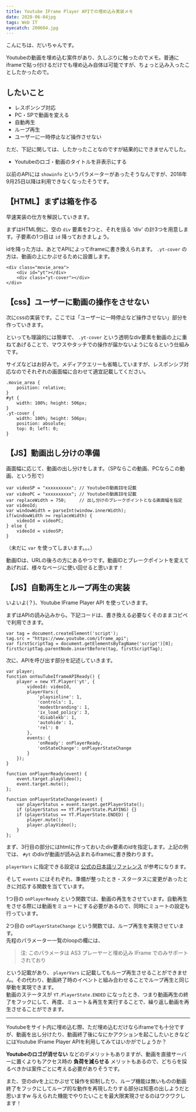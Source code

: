 ```yaml
---
title: Youtube IFrame Player APIでの埋め込み実装メモ
date: 2020-06-04jpg
tags: Web IT
eyecatch: 200604.jpg
---
```


こんにちは、だいちゃんです。

Youtubeの動画を埋め込む案件があり、久しぶりに触ったのでメモ。普通にiframeで貼っ付けるだけでも埋め込み自体は可能ですが、ちょっと込み入ったことしたかったので。

## したいこと

* レスポンシブ対応
* PC・SPで動画を変える
* 自動再生
* ループ再生
* ユーザーに一時停止など操作させない

ただ、下記に関しては、したかったことなのですが結果的にできませんでした。

* Youtubeのロゴ・動画のタイトルを非表示にする

以前のAPIには `showinfo` というパラメーターがあったそうなんですが、2018年9月25日以降は利用できなくなったそうです。

## 【HTML】まずは箱を作る

早速実装の仕方を解説していきます。

まずはHTML側に、空の `div` 要素を2つと、それを括る 'div' の計3つを用意します。子要素の1つ目は `id` 降っておきましょう。

idを降った方は、あとでAPIによってiframeに書き換えられます。 `.yt-cover` の方は、動画の上にかぶせるために設置します。

```
<div class="movie_area">
	<div id="yt"></div>
	<div class="yt-cover"></div>
</div>
```

## 【css】ユーザーに動画の操作をさせない

次にcssの実装です。ここでは「ユーザーに一時停止など操作させない」部分を作っていきます。

といっても理論的には簡単で、 `.yt-cover` という透明なdiv要素を動画の上に重ねてあげることで、マウスやタッチでの操作が届かないようになるという仕組みです。

サイズなどはお好みで。メディアクエリーも省略していますが、レスポンシブ対応なのでそれぞれの画面幅に合わせて適宜記載してください。

```
.movie_area {
	position: relative;
}
#yt {
	width: 100%; height: 506px;
}
.yt-cover {
	width: 100%; height: 506px;
	position: absolute;
	top: 0; left: 0;
}
```

## 【JS】動画出し分けの準備

画面幅に応じて、動画の出し分けをします。（SPならこの動画、PCならこの動画、という形で）

```
var videoSP = "xxxxxxxxxx"; // Youtubeの動画IDを記載
var videoPC = "xxxxxxxxxx"; // Youtubeの動画IDを記載
var replaceWidth = 750; 	// 出し分けのブレークポイントとなる画面幅を指定
var videoId;
var windowWidth = parseInt(window.innerWidth);
if(windowWidth >= replaceWidth) {
    videoId = videoPC;
} else {
    videoId = videoSP;
}
```

（未だに `var` を使ってしまいます。。。）

動画IDは、URLの後ろの方にあるやつです。動画IDとブレークポイントを変えてあげれば、様々なページに使い回せると思います！

## 【JS】自動再生とループ再生の実装

いよいよ(？)、Youtube IFrame Player API を使っていきます。

まずはAPIの読み込みから。下記コードは、書き換える必要なくそのままコピペで利用できます。

```
var tag = document.createElement('script');
tag.src = "https://www.youtube.com/iframe_api";
var firstScriptTag = document.getElementsByTagName('script')[0];
firstScriptTag.parentNode.insertBefore(tag, firstScriptTag);
```

次に、APIを呼び出す部分を記述していきます。

```
var player;
function onYouTubeIframeAPIReady() {
    player = new YT.Player('yt', {
        videoId: videoId,
        playerVars:{
            'playsinline': 1,
            'controls': 1,
            'modestbranding': 1,
            'iv_load_policy': 3,
            'disablekb': 1,
            'autohide': 1,
            'rel': 0
        },
        events: {
			'onReady': onPlayerReady,
			'onStateChange': onPlayerStateChange
        }
    });
}

function onPlayerReady(event) {
    event.target.playVideo();
    event.target.mute();
};

function onPlayerStateChange(event) {
    var playerStatus = event.target.getPlayerState();
    if (playerStatus == YT.PlayerState.PLAYING) {}
    if (playerStatus == YT.PlayerState.ENDED) {
        player.mute();
        player.playVideo();
    }
};
```

まず、3行目の部分にはhtmlに作っておいたdiv要素のidを指定します。上記の例では、 `#yt` のdivが動画が読み込まれるiframeに書き換わります。

`playerVars` に指定できる設定は [公式の日本語リファレンス](https://developers.google.com/youtube/player_parameters?hl=ja) が参考になります。

そして `events` にはそれぞれ、準備が整ったとき・スタータスに変更があったときに対応する関数を当てています。

1つ目の `onPlayerReady` という関数では、動画の再生をさせています。自動再生をさせる際には動画をミュートにする必要があるので、同時にミュートの設定も行っています。

2つ目の `onPlayerStateChange` という関数では、ループ再生を実現させています。    
先程のパラメーター一覧のloopの欄には、

> 注: このパラメータは AS3 プレーヤーと埋め込み IFrame でのみサポートされており

という記載があり、 `playerVars` に記載してもループ再生させることができません。その代わり、動画終了時のイベントと組み合わせることでループ再生と同じ挙動を実現できます。    
動画のステータスが `YT.PlayerState.ENDED` になったとき、つまり動画再生の終了をフックにして、再度、ミュート＆再生を実行することで、繰り返し動画を再生させることができます。

-----

Youtubeをサイト内に埋め込む際、ただ埋め込むだけならiframeでも十分ですが、動画を出し分けたり、動画終了後になにかアクションを起こしたいときなどにはYoutube IFrame Player APIを利用してみてはいかがでしょうか？

**Youtubeのロゴが消せない** などのデメリットもありますが、動画を直接サーバーに置くよりもアクセス時の **負荷を減らせる** メリットもあるので、どちらを採るべきかは案件ごとに考える必要がありそうです。

また、空のdivを上にかぶせて操作を抑制したり、ループ機能は無いものの動画終了をフックにしてループ的な動作を再現したりする部分は知恵の出しようだと思いますw 与えられた機能でやりたいことを最大限実現させるのはワクワクします！
